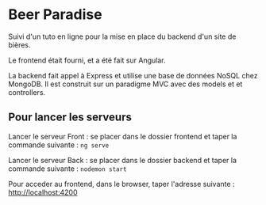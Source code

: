 # Beer Paradise #

Suivi d'un tuto en ligne pour la mise en place du backend d'un site de bières.

Le frontend était fourni, et a été fait sur Angular.

La backend fait appel à Express et utilise une base de données NoSQL chez MongoDB.
Il est construit sur un paradigme MVC avec des models et et controllers.

## Pour lancer les serveurs ##

Lancer le serveur Front :
se placer dans le dossier frontend et taper la commande suivante :
```ng serve```

Lancer le serveur Back :
se placer dans le dossier backend et taper la commande suivante :
```nodemon start```

Pour acceder au frontend, dans le browser, taper l'adresse suivante :
[http://localhost:4200](http://localhost:4200)


